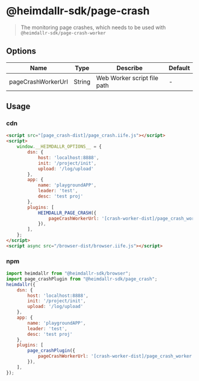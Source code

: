 # @heimdallr-sdk/page-crash

> The monitoring page crashes, which needs to be used with `@heimdallr-sdk/page-crash-worker`

## Options

|Name|Type|Describe|Default|
|-|-|-|-|
|pageCrashWorkerUrl|String|Web Worker script file path|-|

## Usage

### cdn

```html
<script src="[page_crash-dist]/page_crash.iife.js"></script>
<script>
    window.__HEIMDALLR_OPTIONS__ = {
        dsn: {
            host: 'localhost:8888',
            init: '/project/init',
            upload: '/log/upload'
        },
        app: {
            name: 'playgroundAPP',
            leader: 'test',
            desc: 'test proj'
        },
        plugins: [
            HEIMDALLR_PAGE_CRASH({
                pageCrashWorkerUrl: '[crash-worker-dist]/page_crash_worker.iife.js'
            }),
        ],
    };
</script>
<script async src="/browser-dist/browser.iife.js"></script>
```

### npm

```js
import heimdallr from "@heimdallr-sdk/browser";
import page_crashPlugin from "@heimdallr-sdk/page_crash";
heimdallr({
    dsn: {
        host: 'localhost:8888',
        init: '/project/init',
        upload: '/log/upload'
    },
    app: {
        name: 'playgroundAPP',
        leader: 'test',
        desc: 'test proj'
    },
    plugins: [
        page_crashPlugin({
            pageCrashWorkerUrl: '[crash-worker-dist]/page_crash_worker.iife.js'
        }),
    ],
});
```
